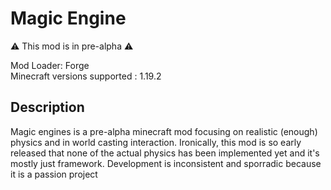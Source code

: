 # Magic Engine
⚠️ This mod is in pre-alpha ⚠️  

Mod Loader: Forge  
Minecraft versions supported : 1.19.2 

## Description
Magic engines is a pre-alpha minecraft mod focusing on realistic (enough) physics and in world casting interaction. Ironically, this mod is so early released that none of the actual physics has been implemented yet and it's mostly just framework. Development is inconsistent and sporradic because it is a passion project

